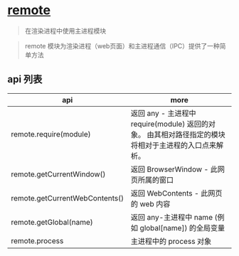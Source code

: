 # [remote](https://www.electronjs.cn/docs/api/remote)

> 在渲染进程中使用主进程模块

> remote 模块为渲染进程（web页面）和主进程通信（IPC）提供了一种简单方法

## api 列表

| api                            | more                                                                                                 |
| ------------------------------ | ---------------------------------------------------------------------------------------------------- |
| remote.require(module)         | 返回 any - 主进程中require(module) 返回的对象。 由其相对路径指定的模块将相对于主进程的入口点来解析。 |
| remote.getCurrentWindow()      | 返回 BrowserWindow - 此网页所属的窗口                                                                |
| remote.getCurrentWebContents() | 返回 WebContents - 此网页的 web 内容                                                                 |
| remote.getGlobal(name)         | 返回 any-主进程中 name (例如 global[name]) 的全局变量                                                |
| remote.process                 | 主进程中的 process 对象                                                                              |
